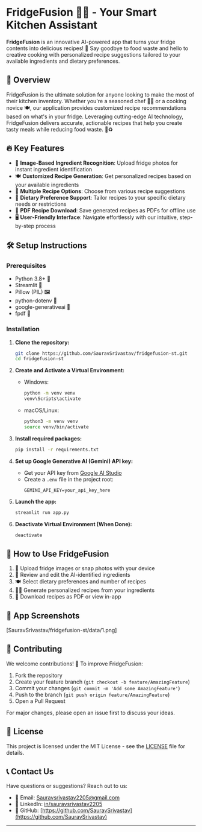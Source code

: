 # FridgeFusion 🍳🥗 - Your Smart Kitchen Assistant

**FridgeFusion** is an innovative AI-powered app that turns your fridge contents into delicious recipes! 🚀 Say goodbye to food waste and hello to creative cooking with personalized recipe suggestions tailored to your available ingredients and dietary preferences.

## 🌟 Overview

FridgeFusion is the ultimate solution for anyone looking to make the most of their kitchen inventory. Whether you're a seasoned chef 👨‍🍳 or a cooking novice 🍽️, our application provides customized recipe recommendations based on what's in your fridge. Leveraging cutting-edge AI technology, FridgeFusion delivers accurate, actionable recipes that help you create tasty meals while reducing food waste. 🌿♻️

## 🔥 Key Features

- 📸 **Image-Based Ingredient Recognition**: Upload fridge photos for instant ingredient identification
- 🍽️ **Customized Recipe Generation**: Get personalized recipes based on your available ingredients
- 🍣 **Multiple Recipe Options**: Choose from various recipe suggestions
- 🥕 **Dietary Preference Support**: Tailor recipes to your specific dietary needs or restrictions
- 📄 **PDF Recipe Download**: Save generated recipes as PDFs for offline use
- 🖥️ **User-Friendly Interface**: Navigate effortlessly with our intuitive, step-by-step process

## 🛠️ Setup Instructions

### Prerequisites

- Python 3.8+ 🐍
- Streamlit 🌟
- Pillow (PIL) 🖼️
- python-dotenv 🔐
- google-generativeai 🧠
- fpdf 📄

### Installation

1. **Clone the repository:**
    ```bash
    git clone https://github.com/SauravSrivastav/fridgefusion-st.git
    cd fridgefusion-st
    ```

2. **Create and Activate a Virtual Environment:**
    - Windows:
      ```bash
      python -m venv venv
      venv\Scripts\activate
      ```
    - macOS/Linux:
      ```bash
      python3 -m venv venv
      source venv/bin/activate
      ```

3. **Install required packages:**
    ```bash
    pip install -r requirements.txt
    ```

4. **Set up Google Generative AI (Gemini) API key:**
    - Get your API key from [Google AI Studio](https://aistudio.google.com/app/apikey)
    - Create a `.env` file in the project root:
      ```env
      GEMINI_API_KEY=your_api_key_here
      ```

5. **Launch the app:**
    ```bash
    streamlit run app.py
    ```

6. **Deactivate Virtual Environment (When Done):**
    ```bash
    deactivate
    ```

## 🚀 How to Use FridgeFusion

1. 📸 Upload fridge images or snap photos with your device
2. 📝 Review and edit the AI-identified ingredients
3. 🍽️ Select dietary preferences and number of recipes
4. 👨‍🍳 Generate personalized recipes from your ingredients
5. 💾 Download recipes as PDF or view in-app

## 📸 App Screenshots

[SauravSrivastav/fridgefusion-st/data/1.png]

## 🤝 Contributing

We welcome contributions! 🎉 To improve FridgeFusion:
1. Fork the repository
2. Create your feature branch (`git checkout -b feature/AmazingFeature`)
3. Commit your changes (`git commit -m 'Add some AmazingFeature'`)
4. Push to the branch (`git push origin feature/AmazingFeature`)
5. Open a Pull Request

For major changes, please open an issue first to discuss your ideas.

## 📜 License

This project is licensed under the MIT License - see the [LICENSE](LICENSE) file for details.

## 📞 Contact Us

Have questions or suggestions? Reach out to us:

- 📧 Email: [Sauravsrivastav2205@gmail.com](mailto:Sauravsrivastav2205@gmail.com)
- 💼 LinkedIn: [in/sauravsrivastav2205](https://www.linkedin.com/in/sauravsrivastav2205)
- 🐙 GitHub: [https://github.com/SauravSrivastav](https://github.com/SauravSrivastav)

---
